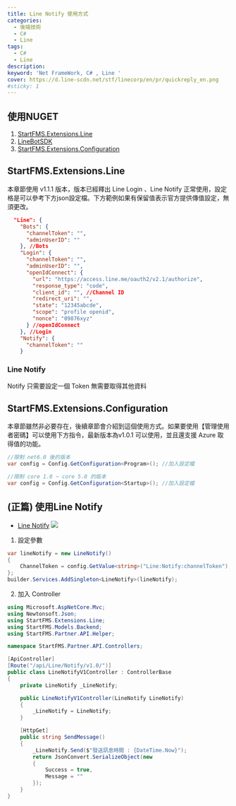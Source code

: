 ```yaml
---
title: Line Notify 使用方式
categories: 
  - 後端技術
  - C#
  - Line
tags: 
  - C#
  - Line
description:
keyword: 'Net FrameWork, C# , Line '
cover: https://d.line-scdn.net/stf/linecorp/en/pr/quickreply_en.png
#sticky: 1
---
```

## 使用NUGET
1. [StartFMS.Extensions.Line](https://www.nuget.org/packages/StartFMS.Extensions.Line)
2. [LineBotSDK](https://www.nuget.org/packages/LineBotSDK)
3. [StartFMS.Extensions.Configuration](https://www.nuget.org/packages/StartFMS.Extensions.Configuration)

## StartFMS.Extensions.Line
本章節使用 v1.1.1 版本，版本已經釋出 Line Login 、Line Notify 正常使用，設定格是可以參考下方json設定檔。下方範例如果有保留值表示官方提供傳值設定，無須更改。
```json
  "Line": {
    "Bots": {
      "channelToken": "",
      "adminUserID": ""
    }, //Bots
    "Login": {
      "channelToken": "",
      "adminUserID": "",
      "openIdConnect": {
        "url": "https://access.line.me/oauth2/v2.1/authorize",
        "response_type": "code",
        "client_id": "", //Channel ID 
        "redirect_uri": "",
        "state": "12345abcde",
        "scope": "profile openid",
        "nonce": "09876xyz"
      } //openIdConnect
    }, //Login
    "Notify": {
      "channelToken": ""
    }
```

### Line Notify 
Notify 只需要設定一個 Token 無需要取得其他資料

## StartFMS.Extensions.Configuration
本章節雖然非必要存在，後續章節會介紹到這個使用方式。如果要使用【管理使用者密碼】可以使用下方指令，最新版本為v1.0.1 可以使用，並且還支援 Azure 取得值的功能。
```cs
//限制 net6.0 後的版本
var config = Config.GetConfiguration<Program>(); //加入設定檔

//限制 core 1.0 ~ core 5.0 的版本
var config = Config.GetConfiguration<Startup>(); //加入設定檔
```

## (正篇) 使用Line Notify
- [Line Notify](https://notify-bot.line.me/zh_TW/) 
![](/image/20230406_10-14-15.png)

1. 設定參數
```cs
var lineNotify = new LineNotify()
{
    ChannelToken = config.GetValue<string>("Line:Notify:channelToken"),
};
builder.Services.AddSingleton<LineNotify>(lineNotify);
```

2. 加入 Controller 
```cs
using Microsoft.AspNetCore.Mvc;
using Newtonsoft.Json;
using StartFMS.Extensions.Line;
using StartFMS.Models.Backend;
using StartFMS.Partner.API.Helper;

namespace StartFMS.Partner.API.Controllers;

[ApiController]
[Route("/api/Line/Notify/v1.0/")]
public class LineNotifyV1Controller : ControllerBase
{
    private LineNotify _LineNotify;

    public LineNotifyV1Controller(LineNotify LineNotify)
    {
        _LineNotify = LineNotify;
    }

    [HttpGet]
    public string SendMessage()
    {
        _LineNotify.Send($"發送訊息時間 : {DateTime.Now}");
        return JsonConvert.SerializeObject(new
        {
            Success = true,
            Message = ""
        });
    }
}

```